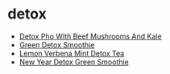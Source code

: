 # detox

 * [Detox Pho With Beef Mushrooms And Kale](index/d/detox-pho-with-beef-mushrooms-and-kale-51260370.json)
 * [Green Detox Smoothie](index/g/green-detox-smoothie.json)
 * [Lemon Verbena Mint Detox Tea](index/l/lemon-verbena-mint-detox-tea.json)
 * [New Year Detox Green Smoothie](index/n/new-year-detox-green-smoothie.json)
